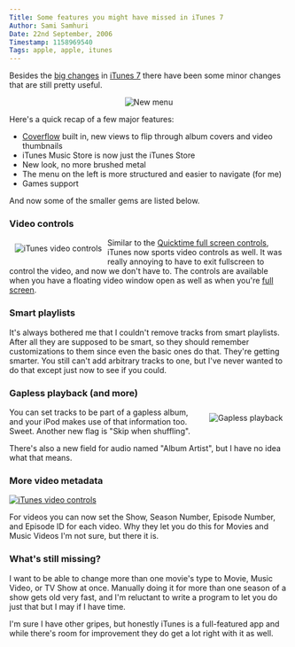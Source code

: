 ```yaml
---
Title: Some features you might have missed in iTunes 7
Author: Sami Samhuri
Date: 22nd September, 2006
Timestamp: 1158969540
Tags: apple, apple, itunes
---
```


Besides the <a href="http://www.tuaw.com/2006/09/12/walkthrough-itunes-7s-big-new-features/">big changes</a> in <a href="http://www.apple.com/itunes">iTunes 7</a> there have been some minor changes that are still pretty useful.

<p style="text-align: center"><img src="/images/menu.png" title="New menu" alt="New menu"></p>

Here's a quick recap of a few major features:

 - <a href="http://sami.samhuri.net/files/coverflow.png">Coverflow</a> built in, new views to flip through album covers and video thumbnails
 - iTunes Music Store is now just the iTunes Store
 - New look, no more brushed metal
 - The menu on the left is more structured and easier to navigate (for me)
 - Games support

And now some of the smaller gems are listed below.

<h3 style="clear: right;">Video controls</h3>

<a href="/images/itunes-controls.png"><img src="/images/itunes-controls-thumb.png" style="float: left; margin: 10px;" title="iTunes video controls" alt="iTunes video controls"></a>

Similar to the <a href="/images/quicktime-controls.png">Quicktime full screen controls</a>, iTunes now sports video controls as well. It was really annoying to have to exit fullscreen to control the video, and now we don't have to. The controls are available when you have a floating video window open as well as when you're <a href="/images/itunes-controls-fullscreen.png">full screen</a>.

<h3 style="clear: left;">Smart playlists</h3>

It's always bothered me that I couldn't remove tracks from smart playlists. After all they are supposed to be smart, so they should remember customizations to them since even the basic ones do that. They're getting smarter. You still can't add arbitrary tracks to one, but I've never wanted to do that except just now to see if you could.

### Gapless playback (and more) ###

<a href="/images/gapless.png"><img src="/images/gapless-thumb.png" style="float: right; padding: 10px;" title="Gapless playback" alt="Gapless playback"></a>

You can set tracks to be part of a gapless album, and your iPod makes use of that information too. Sweet. Another new flag is "Skip when shuffling".

There's also a new field for audio named "Album Artist", but I have no idea what that means.

<h3 style="clear: right;">More video metadata</h3>

<a href="http://sami.samhuri.net/files/metadata.png"><img src="./Some features you might have missed in iTunes 7 - samhuri.net_files/metadata-thumb.png" style="float: right:margin:10px;" title="iTunes video controls" alt="iTunes video controls"></a>

For videos you can now set the Show, Season Number, Episode Number, and Episode ID for each video. Why they let you do this for Movies and Music Videos I'm not sure, but there it is.

<h3 style="clear: right;">What's still missing?</h3>

I want to be able to change more than one movie's type to Movie, Music Video, or TV Show at once. Manually doing it for more than one season of a show gets old very fast, and I'm reluctant to write a program to let you do just that but I may if I have time.

I'm sure I have other gripes, but honestly iTunes is a full-featured app and while there's room for improvement they do get a lot right with it as well.

